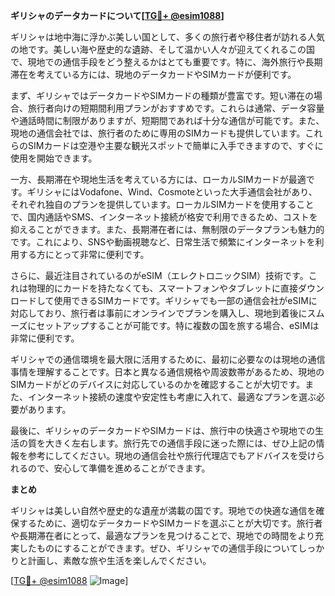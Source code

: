 **ギリシャのデータカードについて[[TG💪+ @esim1088](https://t.me/s/esim1088)]**

ギリシャは地中海に浮かぶ美しい国として、多くの旅行者や移住者が訪れる人気の地です。美しい海や歴史的な遺跡、そして温かい人々が迎えてくれるこの国で、現地での通信手段をどう整えるかはとても重要です。特に、海外旅行や長期滞在を考えている方には、現地のデータカードやSIMカードが便利です。

まず、ギリシャではデータカードやSIMカードの種類が豊富です。短い滞在の場合、旅行者向けの短期間利用プランがおすすめです。これらは通常、データ容量や通話時間に制限がありますが、短期間であれば十分な通信が可能です。また、現地の通信会社では、旅行者のために専用のSIMカードも提供しています。これらのSIMカードは空港や主要な観光スポットで簡単に入手できますので、すぐに使用を開始できます。

一方、長期滞在や現地生活を考えている方には、ローカルSIMカードが最適です。ギリシャにはVodafone、Wind、Cosmoteといった大手通信会社があり、それぞれ独自のプランを提供しています。ローカルSIMカードを使用することで、国内通話やSMS、インターネット接続が格安で利用できるため、コストを抑えることができます。また、長期滞在者には、無制限のデータプランも魅力的です。これにより、SNSや動画視聴など、日常生活で頻繁にインターネットを利用する方にとって非常に便利です。

さらに、最近注目されているのがeSIM（エレクトロニックSIM）技術です。これは物理的にカードを持たなくても、スマートフォンやタブレットに直接ダウンロードして使用できるSIMカードです。ギリシャでも一部の通信会社がeSIMに対応しており、旅行者は事前にオンラインでプランを購入し、現地到着後にスムーズにセットアップすることが可能です。特に複数の国を旅する場合、eSIMは非常に便利です。

ギリシャでの通信環境を最大限に活用するために、最初に必要なのは現地の通信事情を理解することです。日本と異なる通信規格や周波数帯があるため、現地のSIMカードがどのデバイスに対応しているのかを確認することが大切です。また、インターネット接続の速度や安定性も考慮に入れて、最適なプランを選ぶ必要があります。

最後に、ギリシャのデータカードやSIMカードは、旅行中の快適さや現地での生活の質を大きく左右します。旅行先での通信手段に迷った際には、ぜひ上記の情報を参考にしてください。現地の通信会社や旅行代理店でもアドバイスを受けられるので、安心して準備を進めることができます。

**まとめ**

ギリシャは美しい自然や歴史的な遺産が満載の国です。現地での快適な通信を確保するために、適切なデータカードやSIMカードを選ぶことが大切です。旅行者や長期滞在者にとって、最適なプランを見つけることで、現地での時間をより充実したものにすることができます。ぜひ、ギリシャでの通信手段についてしっかりと計画し、素敵な旅や生活を楽しんでください。

[[TG💪+ @esim1088](https://t.me/s/esim1088) ![Image](https://i.postimg.cc/Y0z9fWf4/image.png)]